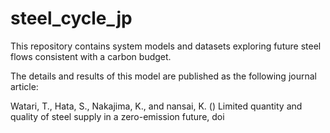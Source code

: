 # steel_cycle_jp

This repository contains system models and datasets exploring future steel flows consistent with a carbon budget.

The details and results of this model are published as the following journal article:

Watari, T., Hata, S., Nakajima, K., and nansai, K. () Limited quantity and quality of steel supply in a zero-emission future, doi
